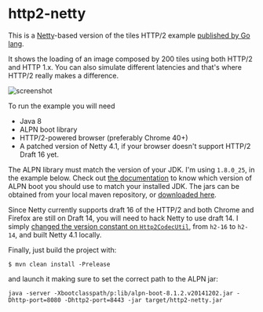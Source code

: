 # http2-netty

This is a [Netty](http://netty.io/)-based version of the tiles HTTP/2 example [published by Go lang](https://http2.golang.org/gophertiles).

It shows the loading of an image composed by 200 tiles using both HTTP/2 and HTTP 1.x. You can also simulate different latencies and that's where HTTP/2 really makes a difference.

![screenshot](https://cloud.githubusercontent.com/assets/84847/6761805/fde6dc28-cf56-11e4-845e-180c3ef4663a.png)

To run the example you will need
- Java 8
- ALPN boot library
- HTTP/2-powered browser (preferably Chrome 40+)
- A patched version of Netty 4.1, if your browser doesn't support HTTP/2 Draft 16 yet.

The ALPN library must match the version of your JDK. I'm using `1.8.0_25`, in the example below. Check out [the documentation](http://eclipse.org/jetty/documentation/current/alpn-chapter.html#alpn-versions) to know which version of ALPN boot you should use to match your installed JDK.
The jars can be obtained from your local maven repository, or [downloaded here](http://mvnrepository.com/artifact/org.mortbay.jetty.alpn/alpn-boot).

Since Netty currently supports draft 16 of the HTTP/2 and both Chrome and Firefox are still on Draft 14, you will need to hack Netty
to use draft 14. I simply [changed the version constant on `Http2CodecUtil`](https://github.com/netty/netty/blob/f691ae558cb2305a6c55aae3eb11e9f7a29b754e/codec-http2/src/main/java/io/netty/handler/codec/http2/Http2CodecUtil.java),
from `h2-16` to `h2-14`, and built Netty 4.1 locally.

Finally, just build the project with:

```
$ mvn clean install -Prelease
```
and launch it making sure to set the correct path to the ALPN jar:

```
java -server -Xbootclasspath/p:lib/alpn-boot-8.1.2.v20141202.jar -Dhttp-port=8080 -Dhttp2-port=8443 -jar target/http2-netty.jar
```
